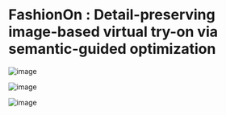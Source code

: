 # FashionOn : Detail-preserving image-based virtual try-on via semantic-guided optimization

![image](https://github.com/fashion-on/FashionOn.github.io/blob/master/try-on/163.gif)

![image](https://github.com/fashion-on/FashionOn.github.io/blob/master/try-on/154.gif)

![image](https://github.com/fashion-on/FashionOn.github.io/blob/master/try-on/4355.gif)


